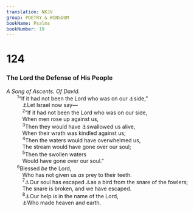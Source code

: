 ```yaml
---
translation: NKJV
group: POETRY & WINSDOM
bookName: Psalms 
bookNumber: 19
---
```


<div class="title"><h1>124</h1><h3>The Lord the Defense of His People</h3><i>A Song of Ascents. Of David.</i></div>
<span class="verse thi_124_1">  <sup>1</sup>“If it had not been the Lord who was on our <a data-toggle="tooltip" data-placement="bottom" title="Ps. 25:15">⚓</a>side,”<br/>   <a data-toggle="tooltip" data-placement="bottom" title="Ps. 118:6; (Rom. 8:31)">⚓</a>Let Israel now say—<br/></span>
<span class="verse thi_124_2">   <sup>2</sup>“If it had not been the Lord who was on our side,<br/>   When men rose up against us,<br/></span>
<span class="verse thi_124_3">   <sup>3</sup>Then they would have <a data-toggle="tooltip" data-placement="bottom" title="Ps. 129:1">⚓</a>swallowed us alive,<br/>   When their wrath was kindled against us;<br/></span>
<span class="verse thi_124_4">   <sup>4</sup>Then the waters would have overwhelmed us,<br/>   The stream would have gone over our soul;<br/></span>
<span class="verse thi_124_5">   <sup>5</sup>Then the swollen waters<br/>   Would have gone over our soul.”<br/></span>
<span class="verse thi_124_6">  <sup>6</sup>Blessed <i>be</i> the Lord,<br/>   Who has not given us <i>as</i> prey to their teeth.<br/></span>
<span class="verse thi_124_7">   <sup>7</sup><a data-toggle="tooltip" data-placement="bottom" title="Num. 16:30; Ps. 56:1, 2; 57:3; Prov. 1:12">⚓</a>Our soul has escaped <a data-toggle="tooltip" data-placement="bottom" title="Ps. 91:3">⚓</a>as a bird from the snare of the fowlers;<br/>   The snare is broken, and we have escaped.<br/></span>
<span class="verse thi_124_8">   <sup>8</sup><a data-toggle="tooltip" data-placement="bottom" title="Prov. 6:5; Hos. 9:8">⚓</a>Our help <i>is</i> in the name of the Lord,<br/>   <a data-toggle="tooltip" data-placement="bottom" title="(Ps. 121:2)">⚓</a>Who made heaven and earth.<br/></span>
